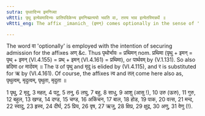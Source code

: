 ```yaml
---
sutra: पृथ्वादिभ्य इमनिज्वा
vRtti: पृथु इत्येवमादिभ्यः प्रातिपदिकेभ्य इमनिच्प्रत्ययो भवति वा, तस्य भाव इत्येतस्मिन्नर्थे ॥
vRtti_eng: The affix _imanich_ (इमन्) comes optionally in the sense of 'nature thereof', after the words _prithu_ &c.

---
```

The word वा 'optionally' is employed with the intention of securing admission for the affixes अण् &c. Thus पृथोर्भावः = प्रथिमन् nom. प्रथिमा (पृथु + इमन् = पृथ् + इमन् (VI.4.155) = प्रथ् + इमन् (VI.4.161) = प्रथिमा), or पार्थवम् by (V.1.131). So also म्रदिमा or मार्दवम् ॥ The उ of पृथु and मृदु is elided by (VI.4.115), and र is substituted for ऋ by (VI.4.161). Of course, the affixes त्व and तल् come here also as, पृथुत्वम्, मृदुत्वम्, पृथुता, मृदुता ॥

1 पृथु, 2 मृदु, 3 महत्, 4 पटु, 5 तनु, 6 लघु, 7 बहु, 8 साधु, 9 आशु (आसु !), 10 उरु (ऊरु), 11 गुरु, 12 बहुल, 13 खण्ड, 14 दण्ड, 15 चण्ड, 16 अकिंचन, 17 बाल, 18 होड, 19 पाक, 20 वत्स, 21 मन्द, 22 स्वादु, 23 हृस्व, 24 दीर्घ, 25 प्रिय, 26 वृष, 27 ऋजु, 28 क्षिप्र, 29 क्षुद्र, 30 अणु, 31 वेणु (!).